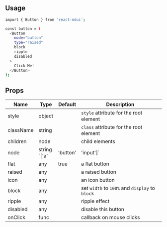 ## Usage ##

```sh
import { Button } from 'react-mdui';

const button = (
  <Button
    node="button"
    type="raised"
    block
    ripple
    disabled
  >
    Click Me!
  </Button>
);
```

## Props ##

Name      | Type   | Default | Description
----------|--------|---------|-------------
style     | object |         | `style` attribute for the root element
className | string |         | `class` attribute for the root element
children  | node   |         | child elements
node      | string <br> `['a'|'button'|'input']`   | 'a'    | Element to render the button
flat      | any    | true    | a flat button
raised    | any    |         | a raised button
icon      | any    |         | an icon button
block     | any    |         | set `width` to `100%` and `display` to `block`
ripple    | any    |         | ripple effect
disabled  | any    |         | disable this button
onClick   | func   |         | callback on mouse clicks
